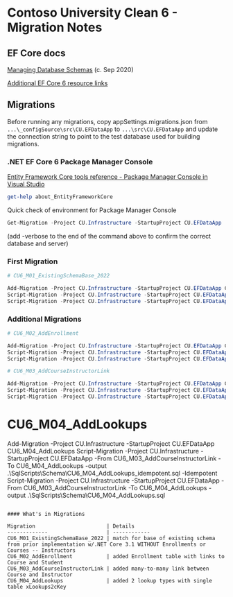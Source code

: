 # Contoso University Clean 6 - Migration Notes

## EF Core docs

[Managing Database Schemas](https://docs.microsoft.com/en-us/ef/core/managing-schemas/)
(c. Sep 2020)<br/>

[Additional EF Core 6 resource links](../../_docs/CC6_EFCore6Resources.md)<br/>

## Migrations

Before running any migrations, copy appSettings.migrations.json from
`...\_configSource\src\CU.EFDataApp`
to `...\src\CU.EFDataApp` and update the connection string to point to
the test database used for building migrations.

### .NET EF Core 6 Package Manager Console

[Entity Framework Core tools reference - Package Manager Console in Visual Studio](https://docs.microsoft.com/en-us/ef/core/cli/powershell)

```powershell
get-help about_EntityFrameworkCore
```

Quick check of environment for Package Manager Console
```powershell
Get-Migration -Project CU.Infrastructure -StartupProject CU.EFDataApp
```
(add -verbose to the end of the command above to confirm the correct database and server)


### First Migration

```powershell
# CU6_M01_ExistingSchemaBase_2022

Add-Migration -Project CU.Infrastructure -StartupProject CU.EFDataApp CU6_M01_ExistingSchemaBase_2022
Script-Migration -Project CU.Infrastructure -StartupProject CU.EFDataApp -From 0 -To CU6_M01_ExistingSchemaBase_2022 -output .\SqlScripts\Schema\CU6_M01_ExistingSchemaBase_2022_idempotent.sql -Idempotent
Script-Migration -Project CU.Infrastructure -StartupProject CU.EFDataApp -From 0 -To CU6_M01_ExistingSchemaBase_2022 -output .\SqlScripts\Schema\CU6_M01_ExistingSchemaBase_2022.sql
```

### Additional Migrations
```powershell
# CU6_M02_AddEnrollment

Add-Migration -Project CU.Infrastructure -StartupProject CU.EFDataApp CU6_M02_AddEnrollment
Script-Migration -Project CU.Infrastructure -StartupProject CU.EFDataApp -From CU6_M01_ExistingSchemaBase_2022 -To CU6_M02_AddEnrollment -output .\SqlScripts\Schema\CU6_M02_AddEnrollment_idempotent.sql -Idempotent
Script-Migration -Project CU.Infrastructure -StartupProject CU.EFDataApp -From CU6_M01_ExistingSchemaBase_2022 -To CU6_M02_AddEnrollment -output .\SqlScripts\Schema\CU6_M02_AddEnrollment.sql

# CU6_M03_AddCourseInstructorLink

Add-Migration -Project CU.Infrastructure -StartupProject CU.EFDataApp CU6_M03_AddCourseInstructorLink
Script-Migration -Project CU.Infrastructure -StartupProject CU.EFDataApp -From CU6_M02_AddEnrollment -To CU6_M03_AddCourseInstructorLink -output .\SqlScripts\Schema\CU6_M03_AddCourseInstructorLink_idempotent.sql -Idempotent
Script-Migration -Project CU.Infrastructure -StartupProject CU.EFDataApp -From CU6_M02_AddEnrollment -To CU6_M03_AddCourseInstructorLink -output .\SqlScripts\Schema\CU6_M03_AddCourseInstructorLink.sql
```

# CU6_M04_AddLookups

Add-Migration -Project CU.Infrastructure -StartupProject CU.EFDataApp CU6_M04_AddLookups
Script-Migration -Project CU.Infrastructure -StartupProject CU.EFDataApp -From CU6_M03_AddCourseInstructorLink -To CU6_M04_AddLookups -output .\SqlScripts\Schema\CU6_M04_AddLookups_idempotent.sql -Idempotent
Script-Migration -Project CU.Infrastructure -StartupProject CU.EFDataApp -From CU6_M03_AddCourseInstructorLink -To CU6_M04_AddLookups -output .\SqlScripts\Schema\CU6_M04_AddLookups.sql
```

#### What's in Migrations

Migration                       | Details
-------------                   | ------------
CU6_M01_ExistingSchemaBase_2022 | match for base of existing schema from prior implementation w/.NET Core 3.1 WITHOUT Enrollments or Courses -- Instructors
CU6_M02_AddEnrollment           | added Enrollment table with links to Course and Student
CU6_M03_AddCourseInstructorLink | added many-to-many link between Course and Instructor
CU6_M04_AddLookups              | added 2 lookup types with single table xLookups2cKey

